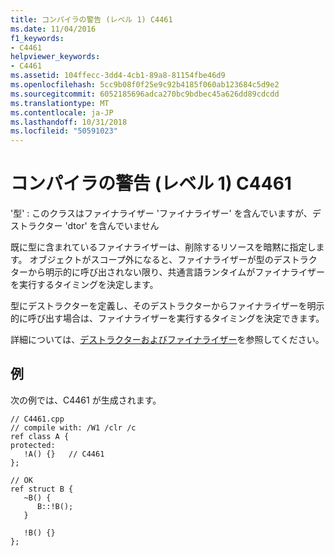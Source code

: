 ```yaml
---
title: コンパイラの警告 (レベル 1) C4461
ms.date: 11/04/2016
f1_keywords:
- C4461
helpviewer_keywords:
- C4461
ms.assetid: 104ffecc-3dd4-4cb1-89a8-81154fbe46d9
ms.openlocfilehash: 5cc9b08f0f25e9c92b4185f060ab123684c5d9e2
ms.sourcegitcommit: 6052185696adca270bc9bdbec45a626dd89cdcdd
ms.translationtype: MT
ms.contentlocale: ja-JP
ms.lasthandoff: 10/31/2018
ms.locfileid: "50591023"
---
```

# <a name="compiler-warning-level-1-c4461"></a>コンパイラの警告 (レベル 1) C4461

'型' : このクラスはファイナライザー 'ファイナライザー' を含んでいますが、デストラクター 'dtor' を含んでいません

既に型に含まれているファイナライザーは、削除するリソースを暗黙に指定します。 オブジェクトがスコープ外になると、ファイナライザーが型のデストラクターから明示的に呼び出されない限り、共通言語ランタイムがファイナライザーを実行するタイミングを決定します。

型にデストラクターを定義し、そのデストラクターからファイナライザーを明示的に呼び出す場合は、ファイナライザーを実行するタイミングを決定できます。

詳細については、[デストラクターおよびファイナライザー](../../dotnet/how-to-define-and-consume-classes-and-structs-cpp-cli.md#BKMK_Destructors_and_finalizers)を参照してください。

## <a name="example"></a>例

次の例では、C4461 が生成されます。

```
// C4461.cpp
// compile with: /W1 /clr /c
ref class A {
protected:
   !A() {}   // C4461
};

// OK
ref struct B {
   ~B() {
      B::!B();
   }

   !B() {}
};
```
